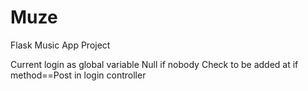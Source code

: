 # Muze
Flask Music App Project

Current login as global variable
Null if nobody
Check to be added at if method==Post in login controller